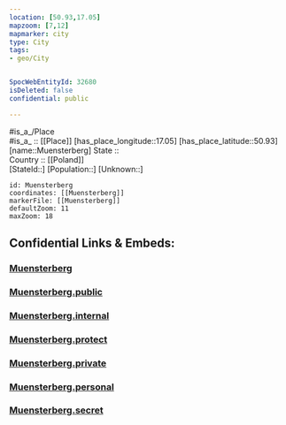 ```yaml
---
location: [50.93,17.05] 
mapzoom: [7,12] 
mapmarker: city 
type: City
tags:
- geo/City


SpocWebEntityId: 32680
isDeleted: false
confidential: public

---
```

#is_a_/Place  
#is_a_ :: [[Place]] 
[has_place_longitude::17.05] 
[has_place_latitude::50.93] 
[name::Muensterberg] 
State ::  
Country :: [[Poland]]  
[StateId::] 
[Population::] 
[Unknown::] 


```leaflet
id: Muensterberg
coordinates: [[Muensterberg]] 
markerFile: [[Muensterberg]] 
defaultZoom: 11 
maxZoom: 18
```


## Confidential Links & Embeds: 

### [Muensterberg](/_Standards/Earth/Continent/Europe/Europe~East/Poland/Provinces~Poland/Lower_Silesian/City/Muensterberg.md) 

### [Muensterberg.public](/_public/Earth/Continent/Europe/Europe~East/Poland/Provinces~Poland/Lower_Silesian/City/Muensterberg.public.md) 

### [Muensterberg.internal](/_internal/Earth/Continent/Europe/Europe~East/Poland/Provinces~Poland/Lower_Silesian/City/Muensterberg.internal.md) 

### [Muensterberg.protect](/_protect/Earth/Continent/Europe/Europe~East/Poland/Provinces~Poland/Lower_Silesian/City/Muensterberg.protect.md) 

### [Muensterberg.private](/_private/Earth/Continent/Europe/Europe~East/Poland/Provinces~Poland/Lower_Silesian/City/Muensterberg.private.md) 

### [Muensterberg.personal](/_personal/Earth/Continent/Europe/Europe~East/Poland/Provinces~Poland/Lower_Silesian/City/Muensterberg.personal.md) 

### [Muensterberg.secret](/_secret/Earth/Continent/Europe/Europe~East/Poland/Provinces~Poland/Lower_Silesian/City/Muensterberg.secret.md)

